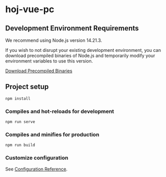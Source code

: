 # hoj-vue-pc

## Development Environment Requirements

We recommend using Node.js version 14.21.3.

If you wish to not disrupt your existing development environment, you can download precompiled binaries of Node.js and temporarily modify your environment variables to use this version.

[Download Precompiled Binaries](https://nodejs.org/en/download/prebuilt-binaries)

## Project setup
```
npm install
```

### Compiles and hot-reloads for development
```
npm run serve
```

### Compiles and minifies for production
```
npm run build
```

### Customize configuration
See [Configuration Reference](https://cli.vuejs.org/config/).

